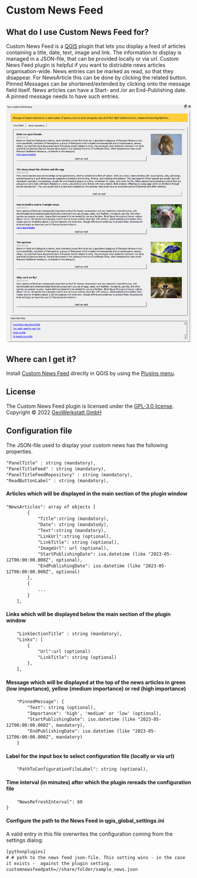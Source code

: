 # Custom News Feed

## What do I use Custom News Feed for?
Custom News Feed is a [QGIS](https://www.qgis.org/en/site/) plugin that lets you display a feed of articles containing a title, date, text, image and link. The information to display is managed in a JSON-file, that can be provided locally or via url.
Custom News Feed plugin is helpful if you want to distriubte news articles organisation-wide.
News entries can be marked as read, so that they disappear. For NewsArticle this can be done by clicking the related button. Pinned Messages can be shortened/extended by clicking onto the message field itself.
News articles can have a Start- and /or an End-Publishing date. A pinned message needs to have such entries.

![](dockpane_preview.png)

## Where can I get it?
Install [Custom News Feed](https://plugins.qgis.org/plugins) directly in QGIS by using the [Plugins menu](http://docs.qgis.org/latest/en/docs/user_manual/plugins/plugins.html).

## License
The Custom News Feed plugin is licensed under the [GPL-3.0 license](LICENSE).
Copyright © 2022 [GeoWerkstatt GmbH](https://www.geowerkstatt.ch)

## Configuration file
The JSON-file used to display your custom news has the following properties.

    "PanelTitle" : string (mandatory),
    "PanelTitleFeed" : string (mandatory),
    "PanelTitleFeedRepository" : string (mandatory),
    "ReadButtonLabel" : string (mandatory),

#### Articles which will be displayed in the main section of the plugin window
    "NewsArticles": array of objects [
            {
                "Title":string (mandatory),
                "Date": string (mandatody),
                "Text":string (mandatory),
                "LinkUrl":string (optional),
                "LinkTitle": string (optional),
                "ImageUrl": url (optional),
                "StartPublishingDate": iso.datetime (like "2023-05-12T06:00:00.000Z", optional),
                "EndPublishingDate": iso.datetime (like "2023-05-12T06:00:00.000Z", optional)
            },
            {
                ...
            }
        ],

#### Links which will be displayed below the main section of the plugin window
        "LinkSectionTitle" : string (mandatory),
        "Links": [
            {
                "Url":url (optional)
                "LinkTitle": string (optional)
            },
        ],

#### Message which will be displayed at the top of the news articles in green (low importance), yellow (medium importance) or red (high importance)
        "PinnedMessage": {
            "Text": string (optional),
            "Importance": 'high', 'medium' or 'low' (optional),
            "StartPublishingDate": iso.datetime (like "2023-05-12T06:00:00.000Z", mandatory),
            "EndPublishingDate": iso.datetime (like "2023-05-12T06:00:00.000Z", mandatory)
        }

#### Label for the input box to select configuration file (locally or via url)

        "PathToConfigurationFileLabel": string (optional),

#### Time interval (in minutes) after which the plugin rereads the configuration file
        "NewsRefreshInterval": 60
    }

#### Configure the path to the News Feed in qgis_global_settings.ini

A valid entry in this file overwrites the configuration coming from the settings dialog: 
```
[pythonplugins]
# # path to the news feed json-file. This setting wins - in the case it exists -  against the plugin setting.
customnewsfeedpath=//share/folder/sample_news.json
```
